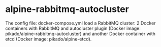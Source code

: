 # alpine-rabbitmq-autocluster
The config file: docker-compose.yml load a RabbitMQ cluster: 2 Docker containers with RabbitMQ and autocluster plugin (Docker image: pikado/alpine-rabbitmq-autocluster) 
and another Docker container with etcd (Docker image: pikado/alpine-etcd).
